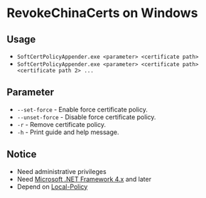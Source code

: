 ﻿RevokeChinaCerts on Windows
==============

## Usage
- `SoftCertPolicyAppender.exe <parameter> <certificate path>`
- `SoftCertPolicyAppender.exe <parameter> <certificate path> <certificate path 2> ...`

## Parameter
- `--set-force` - Enable  force certificate policy.
- `--unset-force` - Disable force certificate policy.
- `-r` - Remove certificate policy.
- `-h` - Print guide and help message.

## Notice
- Need administrative privileges
- Need [Microsoft .NET Framework 4.x](https://www.microsoft.com/en-us/download/details.aspx?id=17718) and later
- Depend on [Local-Policy](https://bitbucket.org/MartinEden/local-policy/overview)
